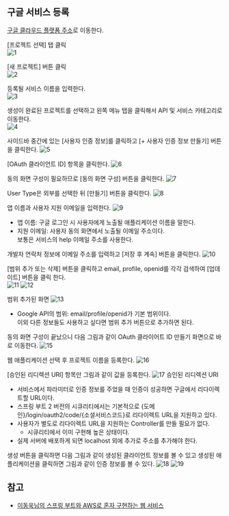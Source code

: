 ## 구글 서비스 등록
[구글 클라우드 플랫폼 주소](https://console.cloud.google.com/home/dashboard?project=braided-pride-310804)로 이동한다.

[프로젝트 선택] 탭 클릭   
![1]()

[새 프로젝트] 버튼 클릭   
![2]()

등록될 서비스 이름을 입력한다.   
![3]()

생성이 완료된 프로젝트를 선택하고 왼쪽 메뉴 탭을 클릭해서 API 및 서비스 카테고리로 이동한다.   
![4]()

사이드바 중간에 있는 [사용자 인증 정보]를 클릭하고 [+ 사용자 인증 정보 만들기] 버튼을 클릭한다.
![5]()

[OAuth 클라이언트 ID] 항목을 클릭한다.
![6]()

동의 화면 구성이 필요하므로 [동의 화면 구성] 버튼을 클릭한다.
![7]()

User Type은 외부를 선택한 뒤 [만들기] 버튼을 클릭한다.
![8]()

앱 이름과 사용자 지원 이메일을 입력한다.
![9]()
* 앱 이름: 구글 로그인 시 사용자에게 노출될 애플리케이션 이름을 말한다.
* 지원 이메일: 사용자 동의 화면에서 노출될 이메일 주소이다.   
보통은 서비스의 help 이메일 주소를 사용한다.

개발자 연락처 정보에 이메일 주소를 입력하고 [저장 후 계속] 버튼을 클릭한다.
![10]()

[범위 추가 또는 삭제] 버튼을 클릭하고 email, profile, openid를 각각 검색하여 [업데이트] 버튼을 클릭 한다.   
![11]()
![12]()

범위 추가된 화면
![13]()
* Google API의 범위: email/profile/openid가 기본 범위이다.   
이외 다른 정보들도 사용하고 싶다면 범위 추가 버튼으로 추가하면 된다.   

동의 화면 구성이 끝났으니 다음 그림과 같이 OAuth 클라이어트 ID 만들기 화면으로 바로 이동한다.
![15]()

웹 애플리케이션 선택 후 프로젝트 이름을 등록한다.
![16]()

[승인된 리디렉션 URI] 항목만 그림과 같이 값을 등록한다.
![17]()
승인된 리디렉션 URI
* 서비스에서 파라미터로 인증 정보를 주었을 때 인증이 성공하면 구글에서 리다이렉트할 URL이다.
* 스프링 부트 2 버전의 시큐리티에서는 기본적으로 {도메인}/login/oauth2/code/{소셜서비스코드}로 리다이렉트 URL을 지원하고 있다.
* 사용자가 별도로 리다이렉트 URL을 지원하는 Controller를 만들 필요가 없다.
  * 시큐리티에서 이미 구현해 높은 상태이다.
* 실제 서버에 배포하게 되면 localhost 외에 추가로 주소를 추가해야 한다.

생성 버튼을 클릭하면 다음 그림과 같이 생성된 클라이언트 정보를 볼 수 있고 생성된 애플리케이션을 클릭하면 그림과 같이 인증 정보를 볼 수 있다.
![18]()
![19]()

## 참고
* [이동욱님의 스프링 부트와 AWS로 혼자 구현하는 웹 서비스](https://jojoldu.tistory.com/463)